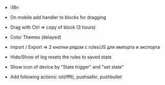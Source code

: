 - i18n 
- On mobile add handler to blocks for dragging
- Drag with Ctrl => copy of block (3 hours)
- Color Themes (delayed)
- Import / Export => 2 кнопки рядом с rules/JS для импорта и экспорта
- Hide/Show of log resets the rules to saved state

- Show icon of device by "State trigger" and "set state"   

- Add following actions: iot(iffft), pushsafer, pushbullet


